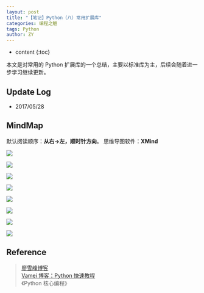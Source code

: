 ```yaml
---
layout: post
title: "【笔记】Python（八）常用扩展库"
categories: 编程之魅
tags: Python
author: ZY
---
```


* content
{:toc}

本文是对常用的 Python 扩展库的一个总结，主要以标准库为主，后续会随着进一步学习继续更新。




## Update Log
- 2017/05/28

## MindMap
默认阅读顺序：**从右→左，顺时针方向**。
思维导图软件：**XMind**

![](https://raw.githubusercontent.com/woaielf/woaielf.github.io/master/_posts/Pic/1705/170528-1.png)

![](https://raw.githubusercontent.com/woaielf/woaielf.github.io/master/_posts/Pic/1705/170528-2.png)

![](https://raw.githubusercontent.com/woaielf/woaielf.github.io/master/_posts/Pic/1705/170528-3.png)

![](https://raw.githubusercontent.com/woaielf/woaielf.github.io/master/_posts/Pic/1705/170528-4.png)

![](https://raw.githubusercontent.com/woaielf/woaielf.github.io/master/_posts/Pic/1705/170528-5.png)

![](https://raw.githubusercontent.com/woaielf/woaielf.github.io/master/_posts/Pic/1705/170528-5.png)

![](https://raw.githubusercontent.com/woaielf/woaielf.github.io/master/_posts/Pic/1705/170528-6.png)

![](https://raw.githubusercontent.com/woaielf/woaielf.github.io/master/_posts/Pic/1705/170528-7.png)

## Reference
> [廖雪峰博客](http://www.liaoxuefeng.com/wiki/001374738125095c955c1e6d8bb493182103fac9270762a000) <br>
[Vamei 博客：Python 快速教程](http://www.cnblogs.com/vamei/archive/2012/09/13/2682778.html) <br>
《Python 核心编程》
